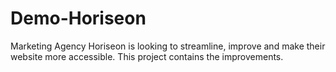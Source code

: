 # Demo-Horiseon
Marketing Agency Horiseon is looking to streamline, improve and make their website more accessible. This project contains the improvements.
